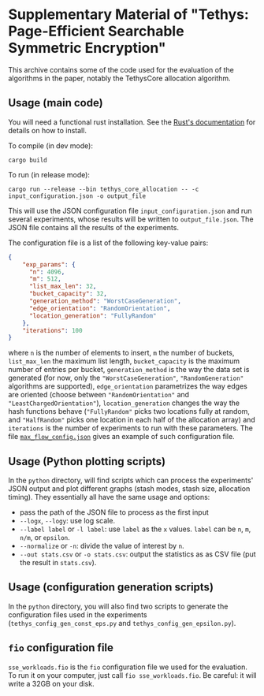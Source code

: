 # Supplementary Material of "Tethys: Page-Efficient Searchable Symmetric Encryption"

This archive contains some of the code used for the evaluation of the algorithms in the paper, notably the TethysCore allocation algorithm.

## Usage (main code)

You will need a functional rust installation. See the [Rust's documentation](<https://www.rust-lang.org/tools/install>) for details on how to install.

To compile (in dev mode):
```
cargo build
```

To run (in release mode):
```
cargo run --release --bin tethys_core_allocation -- -c input_configuration.json -o output_file
```
This will use the JSON configuration file `input_configuration.json` and run several experiments, whose results will be written to `output_file.json`. The JSON file contains all the results of the experiments.

The configuration file is a list of the following key-value pairs:
```json
{
    "exp_params": {
      "n": 4096,
      "m": 512,
      "list_max_len": 32,
      "bucket_capacity": 32,
      "generation_method": "WorstCaseGeneration",
      "edge_orientation": "RandomOrientation",
      "location_generation": "FullyRandom"
    },
    "iterations": 100
}
```
where `n` is the number of elements to insert, `m` the number of buckets, `list_max_len` the maximum list length, `bucket_capacity` is the maximum number of entries per bucket, `generation_method` is the way the data set is generated (for now, only the `"WorstCaseGeneration"`, `"RandomGeneration"` algorithms are supported), `edge_orientation` parametrizes the way edges are oriented (choose between `"RandomOrientation"` and `"LeastChargedOrientation"`), `location_generation` changes the way the hash functions behave (`"FullyRandom"` picks two locations fully at random, and `"HalfRandom"` picks one location in each half of the allocation array) and `iterations` is the number of experiments to run with these parameters.
The file [`max_flow_config.json`](max_flow_config.json
) gives an example of such configuration file.


## Usage (Python plotting scripts)

In the `python` directory, will find scripts which can process the experiments' JSON output and plot different graphs (stash modes, stash size, allocation timing).
They essentially all have the same usage and options:
* pass the path of the JSON file to process as the first input
* `--logx`, `--logy`: use log scale.
* `--label label` or `-l label`: use `label` as the `x` values. `label` can be `n`, `m`, `n/m`, or `epsilon`.
* `--normalize` or `-n`: divide the value of interest by `n`.
* `--out stats.csv` or `-o stats.csv`: output the statistics as as CSV file (put the result in `stats.csv`).

## Usage (configuration generation scripts)

In the `python` directory, you will also find two scripts to generate the configuration files used in the experiments (`tethys_config_gen_const_eps.py` and `tethys_config_gen_epsilon.py`).

## `fio` configuration file

`sse_workloads.fio` is the `fio` configuration file we used for the evaluation. To run it on your computer, just call `fio sse_workloads.fio`. Be careful: it will write a 32GB on your disk.
